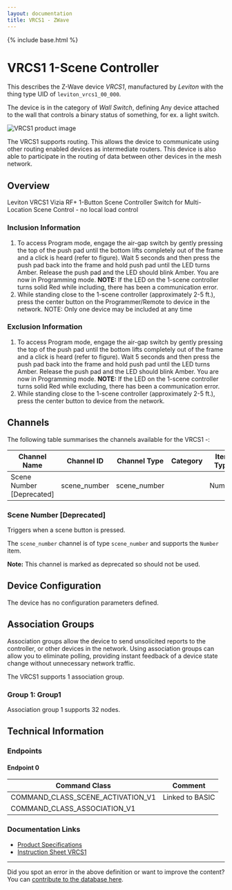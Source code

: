 ```yaml
---
layout: documentation
title: VRCS1 - ZWave
---
```


{% include base.html %}

# VRCS1 1-Scene Controller
This describes the Z-Wave device *VRCS1*, manufactured by *Leviton* with the thing type UID of ```leviton_vrcs1_00_000```.

The device is in the category of *Wall Switch*, defining Any device attached to the wall that controls a binary status of something, for ex. a light switch.

![VRCS1 product image](https://opensmarthouse.org/zwavedatabase/1092/image/)


The VRCS1 supports routing. This allows the device to communicate using other routing enabled devices as intermediate routers.  This device is also able to participate in the routing of data between other devices in the mesh network.

## Overview

Leviton VRCS1 Vizia RF+ 1-Button Scene Controller Switch for Multi-Location Scene Control - no local load control

### Inclusion Information

  1. To access Program mode, engage the air-gap switch by gently pressing the top of the push pad until the bottom lifts completely out of the frame and a click is heard (refer to figure). Wait 5 seconds and then press the push pad back into the frame and hold push pad until the LED turns Amber. Release the push pad and the LED should blink Amber. You are now in Programming mode. **NOTE:** If the LED on the 1-scene controller turns solid Red while including, there has been a communication error.
  2. While standing close to the 1-scene controller (approximately 2-5 ft.), press the center button on the Programmer/Remote to device in the network. NOTE: Only one device may be included at any time

### Exclusion Information

  1. To access Program mode, engage the air-gap switch by gently pressing the top of the push pad until the bottom lifts completely out of the frame and a click is heard (refer to figure). Wait 5 seconds and then press the push pad back into the frame and hold push pad until the LED turns Amber. Release the push pad and the LED should blink Amber. You are now in Programming mode. **NOTE:** If the LED on the 1-scene controller turns solid Red while excluding, there has been a communication error.
  2. While standing close to the 1-scene controller (approximately 2-5 ft.), press the center button to device from the network.

## Channels

The following table summarises the channels available for the VRCS1 -:

| Channel Name | Channel ID | Channel Type | Category | Item Type |
|--------------|------------|--------------|----------|-----------|
| Scene Number  [Deprecated]| scene_number | scene_number |  | Number | 

### Scene Number [Deprecated]
Triggers when a scene button is pressed.

The ```scene_number``` channel is of type ```scene_number``` and supports the ```Number``` item.

**Note:** This channel is marked as deprecated so should not be used.



## Device Configuration

The device has no configuration parameters defined.

## Association Groups

Association groups allow the device to send unsolicited reports to the controller, or other devices in the network. Using association groups can allow you to eliminate polling, providing instant feedback of a device state change without unnecessary network traffic.

The VRCS1 supports 1 association group.

### Group 1: Group1


Association group 1 supports 32 nodes.

## Technical Information

### Endpoints

#### Endpoint 0

| Command Class | Comment |
|---------------|---------|
| COMMAND_CLASS_SCENE_ACTIVATION_V1| Linked to BASIC|
| COMMAND_CLASS_ASSOCIATION_V1| |

### Documentation Links

* [Product Specifications](https://opensmarthouse.org/zwavedatabase/1092/Vizia-RF---Controllers-Spec-Sheet.pdf)
* [Instruction Sheet VRCS1](https://opensmarthouse.org/zwavedatabase/1092/Instruction-Sheet-VRCS1.pdf)

---

Did you spot an error in the above definition or want to improve the content?
You can [contribute to the database here](https://opensmarthouse.org/zwavedatabase/1092).
